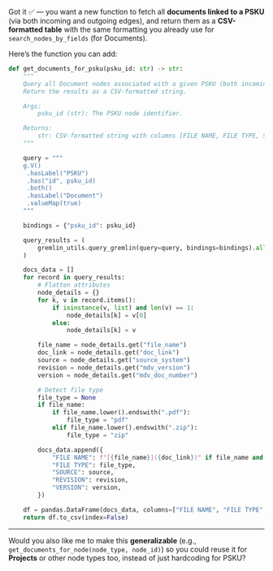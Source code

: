 Got it ✅ — you want a new function to fetch all **documents linked to a PSKU** (via both incoming and outgoing edges), and return them as a **CSV-formatted table** with the same formatting you already use for `search_nodes_by_fields` (for Documents).

Here’s the function you can add:

```python
def get_documents_for_psku(psku_id: str) -> str:
    """
    Query all Document nodes associated with a given PSKU (both incoming and outgoing edges).
    Return the results as a CSV-formatted string.

    Args:
        psku_id (str): The PSKU node identifier.

    Returns:
        str: CSV-formatted string with columns [FILE NAME, FILE TYPE, SOURCE, REVISION, VERSION].
    """

    query = """
    g.V()
     .hasLabel("PSKU")
     .has("id", psku_id)
     .both()
     .hasLabel("Document")
     .valueMap(true)
    """

    bindings = {"psku_id": psku_id}

    query_results = (
        gremlin_utils.query_gremlin(query=query, bindings=bindings).all().result()
    )

    docs_data = []
    for record in query_results:
        # Flatten attributes
        node_details = {}
        for k, v in record.items():
            if isinstance(v, list) and len(v) == 1:
                node_details[k] = v[0]
            else:
                node_details[k] = v

        file_name = node_details.get("file_name")
        doc_link = node_details.get("doc_link")
        source = node_details.get("source_system")
        revision = node_details.get("mdv_version")
        version = node_details.get("mdv_doc_number")

        # Detect file type
        file_type = None
        if file_name:
            if file_name.lower().endswith(".pdf"):
                file_type = "pdf"
            elif file_name.lower().endswith(".zip"):
                file_type = "zip"

        docs_data.append({
            "FILE NAME": f"[{file_name}]({doc_link})" if file_name and doc_link else file_name,
            "FILE TYPE": file_type,
            "SOURCE": source,
            "REVISION": revision,
            "VERSION": version,
        })

    df = pandas.DataFrame(docs_data, columns=["FILE NAME", "FILE TYPE", "SOURCE", "REVISION", "VERSION"])
    return df.to_csv(index=False)
```

---

Would you also like me to make this **generalizable** (e.g., `get_documents_for_node(node_type, node_id)`) so you could reuse it for **Projects** or other node types too, instead of just hardcoding for PSKU?

